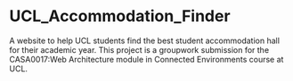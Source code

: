 # UCL_Accommodation_Finder
A website to help UCL students find the best student accommodation hall for their academic year. This project is a groupwork submission for the CASA0017:Web Architecture module in Connected Environments course at UCL.
